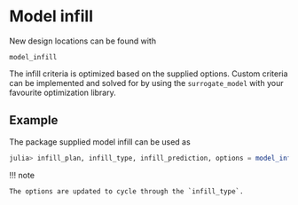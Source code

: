 # Model infill
New design locations can be found with
```@docs
model_infill
```
 
The infill criteria is optimized based on the supplied options. Custom criteria can be
implemented and solved for by using the `surrogate_model` with your favourite optimization
library.  

## Example
The package supplied model infill can be used as 
```julia
julia> infill_plan, infill_type, infill_prediction, options = model_infill(search_range,plan,samples,sm_interpolant; options=Options())
```
!!! note

    The options are updated to cycle through the `infill_type`.